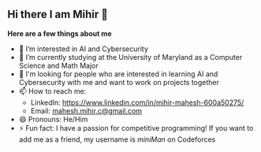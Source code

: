 ## Hi there I am Mihir 👋

**Here are a few things about me**
- 🔭 I’m interested in AI and Cybersecurity
- 🌱 I’m currently studying at the University of Maryland as a Computer Science and Math Major
- 👀 I'm looking for people who are interested in learning AI and Cybersecurity with me and want to work on projects together
- 📫 How to reach me:
  * LinkedIn: https://www.linkedin.com/in/mihir-mahesh-600a50275/
  * Email: mahesh.mihir.c@gmail.com
- 😄 Pronouns: He/Him
- ⚡ Fun fact: I have a passion for competitive programming! If you want to add me as a friend, my username is *miniMan* on Codeforces
